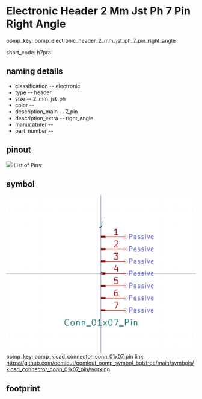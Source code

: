 # Electronic Header 2 Mm Jst Ph 7 Pin Right Angle
oomp_key: oomp_electronic_header_2_mm_jst_ph_7_pin_right_angle  

short_code: h7pra
## naming details
* classification -- electronic
* type -- header
* size -- 2_mm_jst_ph
* color -- 
* description_main -- 7_pin
* description_extra -- right_angle
* manucaturer -- 
* part_number -- 
## pinout
![](working_pinout_600.png)
List of Pins:

## symbol

![](symbol/0/working/working_600.png)  
oomp_key: oomp_kicad_connector_conn_01x07_pin
link: https://github.com/oomlout/oomlout_oomp_symbol_bot/tree/main/symbols/kicad_connector_conn_01x07_pin/working


## footprint
